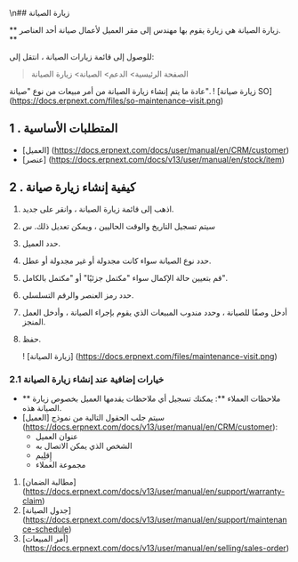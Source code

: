 \n## زيارة الصيانة

** زيارة الصيانة هي زيارة يقوم بها مهندس إلى مقر العميل لأعمال صيانة أحد العناصر. **

للوصول إلى قائمة زيارات الصيانة ، انتقل إلى:

> الصفحة الرئيسية> الدعم> الصيانة> زيارة الصيانة

عادة ما يتم إنشاء زيارة الصيانة من أمر مبيعات من نوع "صيانة". ! [زيارة صيانة SO] (https://docs.erpnext.com/files/so-maintenance-visit.png)

## 1 \. المتطلبات الأساسية

* [العميل] (https://docs.erpnext.com/docs/user/manual/en/CRM/customer)
* [عنصر] (https://docs.erpnext.com/docs/v13/user/manual/en/stock/item)

## 2 \. كيفية إنشاء زيارة صيانة

1. اذهب إلى قائمة زيارة الصيانة ، وانقر على جديد.
2. سيتم تسجيل التاريخ والوقت الحاليين ، ويمكن تعديل ذلك. س
3. حدد العميل.
4. حدد نوع الصيانة سواء كانت مجدولة أو غير مجدولة أو عطل.
5. قم بتعيين حالة الإكمال سواء "مكتمل جزئيًا" أو "مكتمل بالكامل".
6. حدد رمز العنصر والرقم التسلسلي.
7. أدخل وصفًا للصيانة ، وحدد مندوب المبيعات الذي يقوم بإجراء الصيانة ، وأدخل العمل المنجز.
8. حفظ.
    
    ! [زيارة الصيانة] (https://docs.erpnext.com/files/maintenance-visit.png)
    

### 2.1 خيارات إضافية عند إنشاء زيارة الصيانة

* ** ملاحظات العملاء **: يمكنك تسجيل أي ملاحظات يقدمها العميل بخصوص زيارة الصيانة هذه.
* سيتم جلب الحقول التالية من نموذج [العميل] (https://docs.erpnext.com/docs/v13/user/manual/en/CRM/customer):
    * عنوان العميل
    *   الشخص الذي يمكن الاتصال به
    *   إِقلِيم
    *   مجموعة العملاء

1. [مطالبة الضمان] (https://docs.erpnext.com/docs/v13/user/manual/en/support/warranty-claim)
2. [جدول الصيانة] (https://docs.erpnext.com/docs/v13/user/manual/en/support/maintenance-schedule)
3. [أمر المبيعات] (https://docs.erpnext.com/docs/v13/user/manual/en/selling/sales-order)